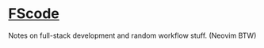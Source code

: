 # [FScode](https://shalri.github.io/fscode/)

Notes on full-stack development and random workflow stuff. (Neovim BTW)
